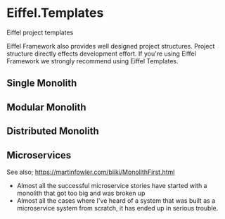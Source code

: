 # Eiffel.Templates
Eiffel project templates

 Eiffel Framework also provides well designed project structures. Project structure directly effects development effort. 
 If you're using Eiffel Framework we strongly recommend using Eiffel Templates. 

## Single Monolith

## Modular Monolith

## Distributed Monolith

## Microservices

See also; https://martinfowler.com/bliki/MonolithFirst.html 
<ul>
  <li> Almost all the successful microservice stories have started with a monolith that got too big and was broken up </li>
  <li> Almost all the cases where I've heard of a system that was built as a microservice system from scratch, it has ended up in serious trouble.</li>
</ul>
